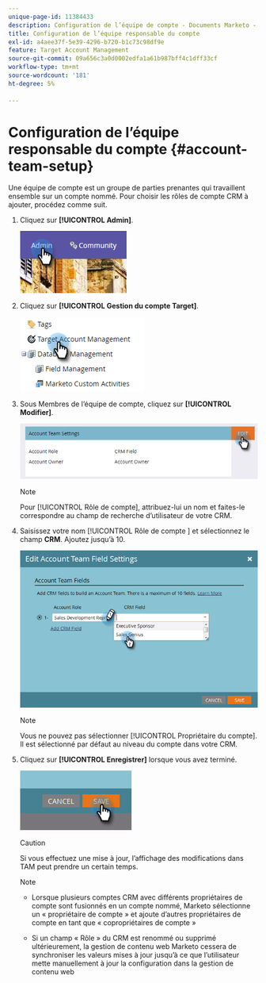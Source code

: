 ```yaml
---
unique-page-id: 11384433
description: Configuration de l’équipe de compte - Documents Marketo - Documentation du produit
title: Configuration de l’équipe responsable du compte
exl-id: a4aee37f-5e39-4296-b720-b1c73c98df9e
feature: Target Account Management
source-git-commit: 09a656c3a0d0002edfa1a61b987bff4c1dff33cf
workflow-type: tm+mt
source-wordcount: '181'
ht-degree: 5%

---
```


# Configuration de l’équipe responsable du compte {#account-team-setup}

Une équipe de compte est un groupe de parties prenantes qui travaillent ensemble sur un compte nommé. Pour choisir les rôles de compte CRM à ajouter, procédez comme suit.

1. Cliquez sur **[!UICONTROL Admin]**.

   ![](assets/one-3.png)

1. Cliquez sur **[!UICONTROL Gestion du compte Target]**.

   ![](assets/account-team-setup-2.png)

1. Sous Membres de l’équipe de compte, cliquez sur **[!UICONTROL Modifier]**.

   ![](assets/3.png)

   >[!NOTE]
   >
   >Pour [!UICONTROL Rôle de compte], attribuez-lui un nom et faites-le correspondre au champ de recherche d’utilisateur de votre CRM.

1. Saisissez votre nom [!UICONTROL  Rôle de compte ] et sélectionnez le champ **CRM**. Ajoutez jusqu’à 10.

   ![](assets/four-2.png)

   >[!NOTE]
   >
   >Vous ne pouvez pas sélectionner [!UICONTROL Propriétaire du compte]. Il est sélectionné par défaut au niveau du compte dans votre CRM.

1. Cliquez sur **[!UICONTROL Enregistrer]** lorsque vous avez terminé.

   ![](assets/five-2.png)

   >[!CAUTION]
   >
   >Si vous effectuez une mise à jour, l’affichage des modifications dans TAM peut prendre un certain temps.

   >[!NOTE]
   >
   >* Lorsque plusieurs comptes CRM avec différents propriétaires de compte sont fusionnés en un compte nommé, Marketo sélectionne un « propriétaire de compte » et ajoute d’autres propriétaires de compte en tant que « copropriétaires de compte »
   >
   >* Si un champ « Rôle » du CRM est renommé ou supprimé ultérieurement, la gestion de contenu web Marketo cessera de synchroniser les valeurs mises à jour jusqu’à ce que l’utilisateur mette manuellement à jour la configuration dans la gestion de contenu web
